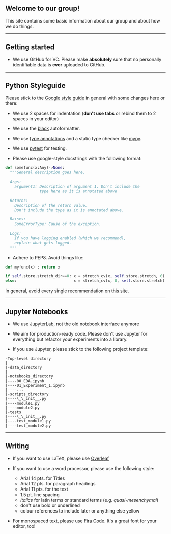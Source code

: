 ## Welcome to our group!

This site contains some basic information about our group and about how we do things.

---

## Getting started

- We use GitHub for VC. Please make __absolutely__ sure that no personally identifiable data is __ever__ uploaded to GitHub.

---

## Python Styleguide

Please stick to the [Google style guide](http://google.github.io/styleguide/pyguide.html) in general with some changes here or there:

- We use 2 spaces for indentation (__don't use tabs__ or rebind them to 2 spaces in your editor)

- We use the [black](https://black.readthedocs.io/en/stable/) autoformatter.

- We use [type annotations](https://mypy.readthedocs.io/en/stable/cheat_sheet_py3.html) and a static type checker like [mypy](http://mypy-lang.org).

- We use [pytest](https://docs.pytest.org/en/latest/) for testing.

- Please use google-style docstrings with the following format:

```python
def somefunc(x:Any)->None:
  """General description goes here.

  Args:
    argument1: Description of argument 1. Don't include the 
               type here as it is annotated above

  Returns:
    Description of the return value. 
    Don't include the type as it is annotated above.

  Raises:
    SomeErrorType: Cause of the exception.
      
  Logs:
    If you have logging enabled (which we recommend), 
    explain what gets logged.
  """
```

- Adhere to PEP8. Avoid things like:

```python
def myfunc(x) : return x
```

```python
if self.store.stretch_dir==0: x = stretch_cv(x, self.store.stretch, 0)
else:                         x = stretch_cv(x, 0, self.store.stretch)
```
In general, avoid every single recommendation on [this site](https://docs.fast.ai/dev/style.html#jeremys-notes-on-fastai-coding-style).

---

## Jupyter Notebooks

- We use JupyterLab, not the old notebook interface anymore

- We aim for production-ready code. Please don't use Jupyter for everything but refactor your experiments into a library.

- If you use Jupyter, please stick to the following project template:

```
-Top-level directory
|
|-data_directory
|
|-notebooks_directory
|----00_EDA.ipynb
|----01_Experiment_1.ipynb
|----...
|-scripts_directory
|----\_\_init__.py
|----module1.py
|----module2.py
|-tests
|----\_\_init__.py
|----test_module1.py
|----test_module2.py
```
---

## Writing

- If you want to use LaTeX, please use [Overleaf](https://www.overleaf.com)

- If you want to use a word processor, please use the following style:
  - Arial 14 pts. for Titles
  - Arial 12 pts. for paragraph headings
  - Arial 11 pts. for the text
  - 1.5 pt. line spacing
  - _italics_ for latin terms or standard terms (e.g. _quasi-mesenchymal_)
  - don't use bold or underlined
  - colour references to include later or anything else yellow
  
- For monospaced text, please use [Fira Code](https://github.com/tonsky/FiraCode). It's a great font for your editor, too!





